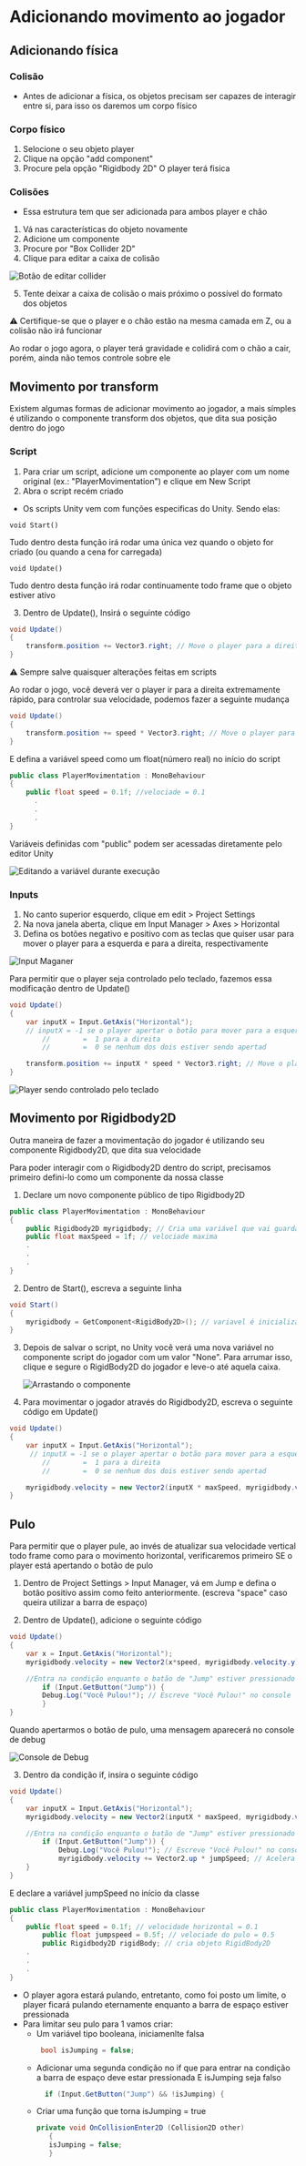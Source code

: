 
# Adicionando movimento ao jogador

## Adicionando física

### Colisão
- Antes de adicionar a física, os objetos precisam ser capazes de interagir entre si, para isso os daremos um corpo físico

### Corpo físico

1. Selocione o seu objeto player
2. Clique na opção "add component"
3. Procure pela opção "Rigidbody 2D"
  O player terá fisica

### Colisões

- Essa estrutura tem que ser adicionada para ambos player e chão
  
1. Vá nas características do objeto novamente
2. Adicione um componente
3. Procure por "Box Collider 2D"
4. Clique para editar a caixa de colisão

  ![Botão de editar collider](https://media.discordapp.net/attachments/1105270961391030293/1124346156546273330/image.png?width=416&height=316)

5. Tente deixar a caixa de colisão o mais próximo o possível do formato dos objetos

⚠ Certifique-se que o player e o chão estão na mesma camada em Z, ou a colisão não irá funcionar

Ao rodar o jogo agora, o player terá gravidade e colidirá com o chão a cair, porém, ainda não temos controle sobre ele

## Movimento por transform

Existem algumas formas de adicionar movimento ao jogador, a mais símples é utilizando o componente transform dos objetos, que dita sua posição dentro do jogo

  
### Script

1. Para criar um script, adicione um componente ao player com um nome original (ex.: "PlayerMovimentation") e clique em New Script
2. Abra o script recém criado

- Os scripts Unity vem com funções especificas do Unity. Sendo elas:

```
void Start()
```
Tudo dentro desta função irá rodar uma única vez quando o objeto for criado (ou quando a cena for carregada)


```
void Update()
```
Tudo dentro desta função irá rodar continuamente todo frame que o objeto estiver ativo


3. Dentro de Update(), Insirá o seguinte código

```C#
void Update()
{
	transform.position += Vector3.right; // Move o player para a direita
}
```
  ⚠ Sempre salve quaisquer alterações feitas em scripts

  Ao rodar o jogo, você deverá ver o player ir para a direita extremamente rápido, para controlar sua velocidade, podemos fazer a seguinte mudança

```C#
void Update()
{
	transform.position += speed * Vector3.right; // Move o player para a direita com velocidade controlada
}
```

  E defina a variável speed como um float(número real) no início do script

```C#
public class PlayerMovimentation : MonoBehaviour
{
	public float speed = 0.1f; //velociade = 0.1
	  .
	  .
	  .
}
```

  Variáveis definidas com "public" podem ser acessadas diretamente pelo editor Unity

  ![Editando a variável durante execução](https://cdn.discordapp.com/attachments/1105270961391030293/1126910382817161257/ezgif-2-6ec952770d.gif)

### Inputs
1. No canto superior esquerdo, clique em edit > Project Settings
2. Na nova janela aberta, clique em Input Manager > Axes > Horizontal
3. Defina os botões negativo e positivo com as teclas que quiser usar para mover o player para a esquerda e para a direita, respectivamente

  ![Input Maganer](https://cdn.discordapp.com/attachments/1105270961391030293/1126883320458924102/image.png)

Para permitir que o player seja controlado pelo teclado, fazemos essa modificação dentro de Update()
  
```C#
void Update()
{
	var inputX = Input.GetAxis("Horizontal");
	// inputX = -1 se o player apertar o botão para mover para a esquerda
        //        =  1 para a direita
        //        =  0 se nenhum dos dois estiver sendo apertad

	transform.position += inputX * speed * Vector3.right; // Move o player horizontamente quando o botao de movimento estiver pressionado
}
```

   ![Player sendo controlado pelo teclado](https://media.discordapp.net/attachments/1105270961391030293/1126913829171904593/ezgif-2-1672155832.gif?width=719&height=404)
   
## Movimento por Rigidbody2D
Outra maneira de fazer a movimentação do jogador é utilizando seu componente Rigidbody2D, que dita sua velocidade

Para poder interagir com o Rigidbody2D dentro do script, precisamos primeiro defini-lo como um componente da nossa classe 

1.  Declare um novo componente público de tipo Rigidbody2D
```C#
public class PlayerMovimentation : MonoBehaviour
{
	public Rigidbody2D myrigidbody; // Cria uma variável que vai guardar as propiedades do componente RigidBody
	public float maxSpeed = 1f; // velociade maxima
	.
	.
	.
}
```
2. Dentro de Start(), escreva a seguinte linha
```C#
void Start()
{
	myrigidbody = GetComponent<RigidBody2D>(); // variavel é inicializada quando o jogo começa
}
```

3. Depois de salvar o script, no Unity você verá uma nova variável no componente script do jogador com um valor "None". Para arrumar isso, clique e segure o RigidBody2D do jogador e leve-o até aquela caixa.

	![Arrastando o componente](https://cdn.discordapp.com/attachments/1105270961391030293/1129450931445051432/this_one.png)

5. Para movimentar o jogador através do Rigidbody2D, escreva o seguinte código em Update()
```C#
void Update()
{
	var inputX = Input.GetAxis("Horizontal");
	 // inputX = -1 se o player apertar o botão para mover para a esquerda
        //        =  1 para a direita
        //        =  0 se nenhum dos dois estiver sendo apertad

	myrigidbody.velocity = new Vector2(inputX * maxSpeed, myrigidbody.velocity.y); // Atualiza o player horizontalmente todo frame
}
```


## Pulo

  Para permitir que o player pule, ao invés de atualizar sua velocidade vertical todo frame como para o movimento horizontal, verificaremos primeiro SE o player está apertando o botão de pulo

1. Dentro de Project Settings > Input Manager, vá em Jump e defina o botão positivo assim como feito anteriormente. (escreva "space" caso queira utilizar a barra de espaço)

2. Dentro de Update(), adicione o seguinte código
```C#
void Update()
{
	var x = Input.GetAxis("Horizontal");
	myrigidbody.velocity = new Vector2(x*speed, myrigidbody.velocity.y); // Atualiza o player horizontalmente todo frame

	//Entra na condição enquanto o batão de "Jump" estiver pressionado
        if (Input.GetButton("Jump")) {
		Debug.Log("Você Pulou!"); // Escreve "Você Pulou!" no console
        }
}
```

Quando apertarmos o botão de pulo, uma mensagem aparecerá no console de debug

![Console de Debug](https://media.discordapp.net/attachments/1105270961391030293/1129453759194468443/image.png?width=599&height=508)

3. Dentro da condição if, insira o seguinte código
```C#
void Update()
{
	var inputX = Input.GetAxis("Horizontal");
	myrigidbody.velocity = new Vector2(inputX * maxSpeed, myrigidbody.velocity.y); // Atualiza o player horizontalmente todo frame

	//Entra na condição enquanto o batão de "Jump" estiver pressionado
        if (Input.GetButton("Jump")) {
			Debug.Log("Você Pulou!"); // Escreve "Você Pulou!" no console
			myrigidbody.velocity += Vector2.up * jumpSpeed; // Acelera o player para cima todo frame
	}
}
```
E declare a variável jumpSpeed no início da classe
```C#
public class PlayerMovimentation : MonoBehaviour
{
	public float speed = 0.1f; // velocidade horizontal = 0.1
        public float jumpspeed = 0.5f; // velociade do pulo = 0.5
        public Rigidbody2D rigidBody; // cria objeto RigidBody2D
	.
	.
	.
}
```

- O player agora estará pulando, entretanto, como  foi posto um limite, o player ficará pulando eternamente enquanto a barra de espaço estiver pressionada
- Para limitar seu pulo para 1 vamos criar:
   - Um variável tipo booleana, iniciamenlte falsa
     ```C#
      bool isJumping = false;
     ```
   - Adicionar uma segunda condição no if que para entrar na condição a barra de espaço deve estar pressionada E isJumping seja falso
     ```C#
       if (Input.GetButton("Jump") && !isJumping) {
     ```
   - Criar uma função que torna isJumping = true
     ```C#
     private void OnCollisionEnter2D (Collision2D other)
    	{
        isJumping = false;
    	}
  ```
